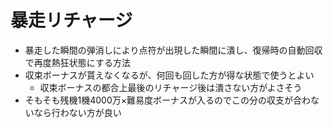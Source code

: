# 暴走リチャージ

- 暴走した瞬間の弾消しにより点符が出現した瞬間に潰し、復帰時の自動回収で再度熱狂状態にする方法
- 収束ボーナスが貰えなくなるが、何回も回した方が得な状態で使うとよい
  - 収束ボーナスの都合上最後のリチャージ後は潰さない方がよさそう
- そもそも残機1機4000万×難易度ボーナスが入るのでこの分の収支が合わないなら行わない方が良い